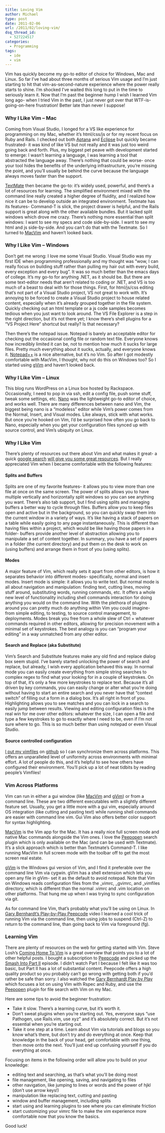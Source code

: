 ```yaml
---
title: Loving Vim
author: Michael
type: post
date: 2011-02-06
url: /2011/02/loving-vim/
dsq_thread_id:
  - 527224517
categories:
  - Programming
tags:
  - ide
  - vim
---
```

Vim has quickly become my go-to editor of choice for Windows, Mac and Linux. So far I&#8217;ve had about three months of serious Vim usage and I&#8217;m just starting to hit that vim-as-second-nature experience where the power really starts to shine. I&#8217;m shocked I&#8217;ve waited this long to put in the time to seriously learn it. Now that I&#8217;m past the beginner hump I wish I learned Vim long ago- when I tried Vim in the past, I just never got over that WTF-is-going-on-here frustration! Better late than never I suppose!

### Why I Like Vim &#8211; Mac

Coming from Visual Studio, I longed for a VS like experience for programming on my Mac, whether it&#8217;s html/css/js or for my recent focus on Ruby and Rails. I checked out both [Aptana][1] and [Eclipse][2] but quickly became frustrated- it was kind of like VS but not really and it was just too weird going back and forth. Plus, my biggest pet peave with development started to emerge: I wasn&#8217;t learning a language, I was learning a tool that abstracted the language away. There&#8217;s nothing that could be worse- once your tool hides the benefits of the underlying infrastructure, you&#8217;re missing the point, and you&#8217;ll usually be behind the curve because the language always moves faster than the support.

[TextMate][3] then became the go-to: it&#8217;s widely used, powerful, and there&#8217;s a lot of resources for learning. The simplified environment mixed with the command line really created a higher degree of fluidity, and I realized how nice it can be to develop outside an integrated environment. Textmate has its features- Command-T is slick, the project drawer is helpful, and the Rails support is great along with the other available bundles. But it lacked split windows which drove me crazy. There&#8217;s nothing more essential than split windows: I want to see my specs and code side-by-side. I want to see my html and js side-by-side. And you can&#8217;t do that with the Textmate. So I turned to [MacVim][4] and haven&#8217;t looked back.

### Why I Like Vim &#8211; Windows

Don&#8217;t get me wrong: I love me some Visual Studio. Visual Studio was my first IDE when programming professionally and my thought was &#8220;wow, I can really focus on building stuff rather than pulling my hair out with every build, every exception and every bug&#8221;. It was so much better than the emacs days of college. It&#8217;s my go-to for anything .NET, as it should be. But there are some text-editor needs that aren&#8217;t related to coding or .NET, and VS is too much of a beast to deal with for those things. First, for html/js/css editing that&#8217;s not part of a Visual Studio project, VS not great to work with. It&#8217;s annoying to be forced to create a Visual Studio project to house related content, especially when it&#8217;s already grouped together in the file system. Quickly checking out an html template or a js code samples becomes tedious when you just want to look around. The VS File Explorer is a step in the right direction, but it&#8217;s not there yet; I know there&#8217;s shell plugins for a &#8220;VS Project Here&#8221; shortcut but really? Is that necessary?

Then there&#8217;s the notepad issue. Notepad is barely an acceptable editor for checking out the occasional config file or random text file. Everyone knows how incredibly limited it can be, not to mention how much it sucks for large files. Pretty much everything about it sucks, actually, and everyone knows it. [Notepad++][5] is a nice alternative, but it&#8217;s no Vim. So after I got modestly comfortable with MacVim, I thought, why not do this on Windows too? So I started using [gVim][6] and haven&#8217;t looked back.

### Why I Like Vim &#8211; Linux

This blog runs WordPress on a Linux box hosted by Rackspace. Occasionally, I need to pop in via ssh, edit a config file, push some stuff, tweak some settings, etc. [Nano][7] was the lightweight go-to editor of choice, and works well. There are many differences between nano and Vim, the biggest being nano is a &#8220;modeless&#8221; editor while Vim&#8217;s power comes from the Normal, Insert, and Visual modes. Like always, stick with what works. But once you&#8217;re hooked on Vim, I&#8217;d be surprised how often you go back to Nano, especially when you get your configuration files synced up with source control, and Vim&#8217;s ubiquity on Linux.

### Why I Like Vim

There&#8217;s plenty of resources out there about Vim and what makes it great- a quick [google search][8] [will give you some great resources][9]. But I really appreciated Vim when I became comfortable with the following features:

#### Splits and Buffers

Splits are one of my favorite features- it allows you to view more than one file at once on the same screen. The power of splits allows you to have multiple vertically and horizontally split windows so you can see anything you want. There&#8217;s also tab support, but I find using splits and managing buffers a better way to cycle through files. Buffers allow you to keep files open and active but in the background, so you can quickly swap them into the current window in a variety of ways. It&#8217;s like having a stack of papers on a table while easily going to any page instantaneously. This is different than having files within a project, which would be like having those papers in a folder- buffers provide another level of abstraction allowing you to manipulate a set of content together. In summary, you have a set of papers in a folder (the current directory) and put them on the desk to work on (using buffers) and arrange them in front of you (using splits).

#### Modes

A major feature of Vim, which really sets it apart from other editors, is how it separates behavior into different modes- specifically, normal and insert modes. Insert mode is simple: it allows you to write text. But normal mode is all about navigation and manipulation: finding text, cutting lines, moving stuff around, substituting words, running commands, etc. It offers a whole new level of functionality including shell commands interaction for doing anything you would on the command line. With the plethora of plugins around you can pretty much do anything within Vim you could imagine- from simple editing, to testing, to source control management, to deployments. Modes break you free from a whole slew of Ctrl + whatever commands required in other editors, allowing for precision movement with a minimal set of keystrokes. The best analogy is you can &#8220;program your editing&#8221; in a way unmatched from any other editor.

#### Search and Replace (aka Substitute)

Vim&#8217;s Search and Substitute features make any old find and replace dialog box seem stupid. I&#8217;ve barely started unlocking the power of search and replace, but already, I wish every application behaved this way. In normal mode you can easily create everything from simple string searches to complex regex to find what your looking for in a couple of keystrokes. On top of that, it&#8217;s only a few more keystrokes to replace text. Because it&#8217;s all driven by key commands, you can easily change or alter what you&#8217;re doing without having to start an entire search and you never have that &#8220;context switch&#8221; of filling out a form in a dialog box. It&#8217;s all right in front of you. Highlighting allows you to see matches and you can lock in a search to easily jump between results. Viewing and editing configuration files is the real win for me over other editors: whatever the size, I can open a file and type a few keystrokes to go to exactly where I need to be, even if I&#8217;m not sure where to go. This is so much better than using notepad or even Visual Studio.

#### Source controlled configuration

[I put my vimfiles][10] on [github][11] so I can synchronize them across platforms. This offers an unparalleled level of uniformity across environments with minimal effort. A lot of people do this, and it&#8217;s helpful to see how others have configured their environment. You&#8217;ll pick up a lot of neat tidbits by reading people&#8217;s Vimfiles!

### Vim Across Platforms

Vim can run in either a gui window (like [MacVim][4] and [gVim][6]) or from a command line. These are two different executables with a slightly different feature set. Usually, you get a little more with a gui vim, especially around OS integration (like cutting and pasting text) while running shell commands are easier with command line vim. Gui Vim also offers better color support for syntax highlighting.

[MacVim][4] is the Vim app for the Mac. It has a really nice full screen mode and native Mac commands alongside the Vim ones. I love the [Peepopen][12] search plugin which is only available on the Mac (and can be used with Textmate). It&#8217;s a slick approach which is better than Textmate&#8217;s Command-T. I like running MacVim in full screen mode with the toolbar off to get the most screen real estate.

[gVim][6] is the Windows gui version of Vim, and I find it preferable over the command line Vim via cygwin. gVim has a shell extension which lets you open any file in gVim- set it as the default to avoid notepad. Note that Vim on Windows reads configuration files from the \_vimrc, \_gvimrc, and _vimfiles directory, which is different than the normal .vimrc and .vim location on other platforms. That hung me up when I was trying to sync configuration via git.

As for command line Vim, that&#8217;s probably what you&#8217;ll be using on Linux. In [Gary Bernhardt&#8217;s Play-by-Play Peepcode][13] video I learned a cool trick of running Vim via the command line, then using jobs to suspend (Ctrl-Z) to return to the command line, than going back to Vim via foreground (fg).

### Learning Vim

There are plenty of resources on the web for getting started with Vim. Steve Losh&#8217;s [Coming Home To Vim][14] is a great overview that points you to a lot of other helpful posts. I bought a subscription to [Peepcode][15] and picked up the [Smash Into Part II][16] episode. I didn&#8217;t watch Part I because I felt like it was too basic, but Part II has a lot of substantial content. Peepcode offers a high quality product so you probably can&#8217;t go wrong with getting both if you&#8217;d rather be safe than sorry. I also watched the [Gary Bernhardt Play by Play][13] which focuses a lot on using Vim with Rspec and Ruby, and use the [Peepopen][12] plugin for file search with Vim on my Mac.

Here are some tips to avoid the beginner frustration:

  * Take it slow. There&#8217;s a learning curve, but it&#8217;s worth it.
  * Don&#8217;t sweat plugins when you&#8217;re starting out. Yes, everyone says &#8220;use Pathogen, use Rails.vim, use xyz&#8221; and it&#8217;s absolutely correct. But it&#8217;s not essential when you&#8217;re starting out.
  * Take it one step at a time. Learn about Vim via tutorials and blogs so you know what&#8217;s there, but don&#8217;t try and do everything at once. Keep that knowledge in the back of your head, get comfortable with one thing, then move onto the next. You&#8217;ll just end up confusing yourself if you do everything at once.

Focusing on items in the following order will allow you to build on your knowledge:

  * editing text and searching, as that&#8217;s what you&#8217;ll be doing most
  * file management, like opening, saving, and navigating to files
  * other navigation, like jumping to lines or words and the power of hjkl (don&#8217;t use arrow keys!)
  * manipulation like replacing text, cutting and pasting
  * window and buffer management, including splits
  * start using and learning plugins to see where you can eliminate friction
  * start customizing your vimrc file to make the vim experience more comfortable now that you know the basics.

Good luck!

 [1]: http://www.aptana.com
 [2]: http://www.eclipse.org
 [3]: http://macromates.com
 [4]: http://code.google.com/p/macvim
 [5]: http://notepad-plus-plus.org/
 [6]: http://www.vim.org/download.php
 [7]: http://www.nano-editor.org/
 [8]: http://www.google.com/search?q=why+i+love+vim
 [9]: http://www.google.com/search?q=coming+home+to+vim
 [10]: https://github.com/mhamrah/vimfiles
 [11]: https://github.com/mhamrah/
 [12]: http://peepcode.com/products/peepopen
 [13]: http://peepcode.com/products/play-by-play-bernhardt
 [14]: http://stevelosh.com/blog/2010/09/coming-home-to-vim/
 [15]: http://www.peepcode.com
 [16]: http://peepcode.com/products/smash-into-vim-ii
